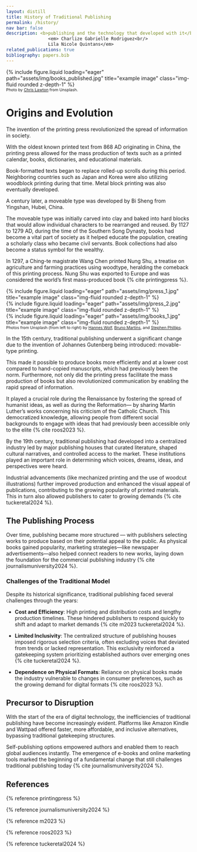 ```yaml
---
layout: distill
title: History of Traditional Publishing
permalink: /history/
nav bar: false
description: <b>publishing and the technology that developed with it</b><br/>
                <em> Charlize Gabrielle Rodriguez<br/> 
                Lila Nicole Quintans</em>
related_publications: true
bibliography: papers.bib
---
```

<div class="row">
    <div class="col-sm mt-3 mt-md-0">
        {% include figure.liquid loading="eager" path="assets/img/books_published.jpg" title="example image" class="img-fluid rounded z-depth-1" %}
    </div>
</div>
<div class="caption" style="font-size:.675rem">
   Photo by <a href="https://unsplash.com/photos/shallow-focus-photography-of-stack-of-books-zvKx6ixUhWQ">Chris Lawton</a> from Unsplash.
</div>

# Origins and Evolution

The invention of the printing press revolutionized the spread of information in society. 

With the oldest known printed text from 868 AD originating in China, the printing press allowed for the mass production of texts such as a printed calendar, books, dictionaries, and educational materials. 

Book-formatted texts began to replace rolled-up scrolls during this period. Neighboring countries such as Japan and Korea were also utilizing woodblock printing during that time. Metal block printing was also eventually developed.

A century later, a moveable type was developed by Bi Sheng from Yingshan, Hubei, China. 

The moveable type was initially carved into clay and baked into hard blocks that would allow individual characters to be rearranged and reused. By 1127 to 1279 AD, during the time of the Southern Song Dynasty, books had become a vital part of society as it helped educate the population, creating a scholarly class who became civil servants. Book collections had also become a status symbol for the wealthy.

In 1297, a Ching-te magistrate Wang Chen printed Nung Shu, a treatise on agriculture and farming practices using woodtype, heralding the comeback of this printing process. Nung Shu was exported to Europe and was considered the world’s first mass-produced book {% cite printingpress %}.

<div class="row">
    <div class="col-sm mt-3 mt-md-0">
        {% include figure.liquid loading="eager" path="assets/img/press_1.jpg" title="example image" class="img-fluid rounded z-depth-1" %}
    </div>
    <div class="col-sm mt-3 mt-md-0">
        {% include figure.liquid loading="eager" path="assets/img/press_2.jpg" title="example image" class="img-fluid rounded z-depth-1" %}
    </div>
    <div class="col-sm mt-3 mt-md-0">
        {% include figure.liquid loading="eager" path="assets/img/books_1.jpg" title="example image" class="img-fluid rounded z-depth-1" %}
    </div>
</div>
<div class="caption" style="font-size:.675rem">
   Photos from Unsplash (from left to right) by <a href="https://unsplash.com/photos/black-and-brown-case-n2ILm0aTCYo">Hannes Wolf</a>, <a href="https://unsplash.com/photos/assorted-wood-stamps-OhJmwB4XWLE">Bruno Martins</a>, and <a href="https://unsplash.com/photos/assorted-title-books-Gs-tdnDyYKE">Stephen Phillips</a>.
</div>

In the 15th century, traditional publishing underwent a significant change due to the invention of Johannes Gutenberg being introduced: movable-type printing. 

This made it possible to produce books more efficiently and at a lower cost compared to hand-copied manuscripts, which had previously been the norm. Furthermore, not only did the printing press facilitate the mass production of books but also revolutionized communication by enabling the rapid spread of information. 

It played a crucial role during the Renaissance by fostering the spread of humanist ideas, as well as during the Reformation— by sharing Martin Luther’s works concerning his criticism of the Catholic Church. This democratized knowledge, allowing people from different social backgrounds to engage with ideas that had previously been accessible only to the elite {% cite roos2023 %}.

By the 19th century, traditional publishing had developed into a centralized industry led by major publishing houses that curated literature, shaped cultural narratives, and controlled access to the market. These institutions played an important role in determining which voices, dreams, ideas, and perspectives were heard.

Industrial advancements (like mechanized printing and the use of woodcut illustrations) further improved production and enhanced the visual appeal of publications, contributing to the growing popularity of printed materials. This in turn also allowed publishers to cater to growing demands {% cite tuckeretal2024 %}.

## The Publishing Process

Over time, publishing became more structured — with publishers selecting works to produce based on their potential appeal to the public. As physical books gained popularity, marketing strategies—like newspaper advertisements—also helped connect readers to new works, laying down the foundation for the commercial publishing industry {% cite journalismuniversity2024 %}.

### Challenges of the Traditional Model

Despite its historical significance, traditional publishing faced several challenges through the years:

 * **Cost and Efficiency**: High printing and distribution costs and lengthy production timelines. These hindered publishers to respond quickly to shift and adapt to market demands {% cite m2023 tuckeretal2024 %}.

 * **Limited Inclusivity**: The centralized structure of publishing houses imposed rigorous selection criteria, often excluding voices that deviated from trends or lacked representation. This exclusivity reinforced a gatekeeping system prioritizing established authors over emerging ones {% cite tuckeretal2024 %}.

 * **Dependence on Physical Formats**: Reliance on physical books made the industry vulnerable to changes in consumer preferences, such as the growing demand for digital formats {% cite roos2023 %}.

## Precursor to Disruption

With the start of the era of digital technology, the inefficiencies of traditional publishing have become increasingly evident. Platforms like Amazon Kindle and Wattpad offered faster, more affordable, and inclusive alternatives, bypassing traditional gatekeeping structures. 

Self-publishing options empowered authors and enabled them to reach global audiences instantly. The emergence of e-books and online marketing tools marked the beginning of a fundamental change that still challenges traditional publishing today {% cite journalismuniversity2024 %}.

## References

{% reference printingpress %}

{% reference journalismuniversity2024 %}

{% reference m2023 %}

{% reference roos2023 %}

{% reference tuckeretal2024 %}